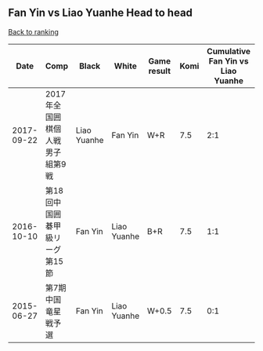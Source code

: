 ## Fan Yin vs Liao Yuanhe Head to head

[Back to ranking](../../index.md)




| **Date** | **Comp** | **Black** | **White** | **Game result** | **Komi** | **Cumulative Fan Yin vs Liao Yuanhe** | **Fan Yin streak** | **Liao Yuanhe streak** | 
| --- | --- | --- | --- | --- | --- | --- | --- | --- |
| 2017-09-22 | 2017年全国囲棋個人戦男子組第9戦 | Liao Yuanhe | Fan Yin | W+R | 7.5 | 2:1 | 2 | 0 | 
| 2016-10-10 | 第18回中国囲碁甲級リーグ第15節 | Fan Yin | Liao Yuanhe | B+R | 7.5 | 1:1 | 1 | 0 | 
| 2015-06-27 | 第7期中国竜星戦予選 | Fan Yin | Liao Yuanhe | W+0.5 | 7.5 | 0:1 | 0 | 1 |




